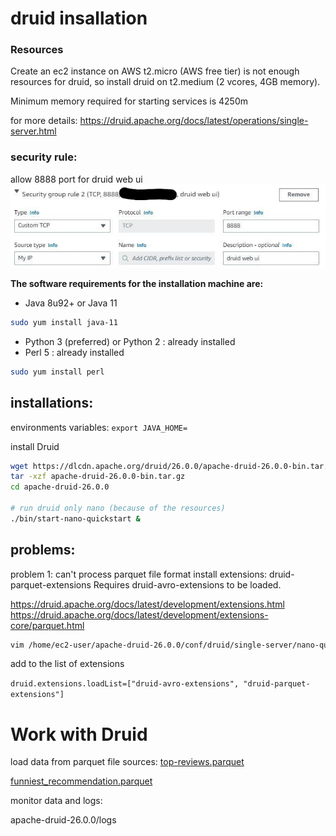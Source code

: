 # druid insallation

### Resources
Create an ec2 instance on AWS t2.micro (AWS free tier) is not enough resources for druid,
so install druid on t2.medium (2 vcores, 4GB memory).

Minimum memory required for starting services is 4250m

for more details: https://druid.apache.org/docs/latest/operations/single-server.html

### security rule:
allow 8888 port for druid web ui
![image](images/add-security-group-rule-port-8888.jpg)

**The software requirements for the installation machine are:**
* Java 8u92+ or Java 11
```bash
sudo yum install java-11
```
* Python 3 (preferred) or Python 2 : already installed
* Perl 5 : already installed
```bash
sudo yum install perl
```

## installations:

environments variables:
```export JAVA_HOME=```

install Druid
```bash
wget https://dlcdn.apache.org/druid/26.0.0/apache-druid-26.0.0-bin.tar.gz
tar -xzf apache-druid-26.0.0-bin.tar.gz
cd apache-druid-26.0.0

# run druid only nano (because of the resources)
./bin/start-nano-quickstart &
```

## problems:

problem 1: can't process parquet file format
install extensions: druid-parquet-extensions
Requires druid-avro-extensions to be loaded.

https://druid.apache.org/docs/latest/development/extensions.html
https://druid.apache.org/docs/latest/development/extensions-core/parquet.html

```bash
vim /home/ec2-user/apache-druid-26.0.0/conf/druid/single-server/nano-quickstart/_common/common.runtime.properties
```

add to the list of extensions

```druid.extensions.loadList=["druid-avro-extensions", "druid-parquet-extensions"]```

# Work with Druid
load data from parquet file sources:
[top-reviews.parquet
](https://github.com/ofirshmuel/druid-insallation/raw/main/top-reviews.parquet)

[funniest_recommendation.parquet
](https://github.com/ofirshmuel/druid-insallation/raw/main/funniest_recommendation.parquet)

monitor data and logs:

apache-druid-26.0.0/logs
